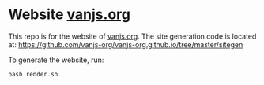 # Website [vanjs.org](https://vanjs.org/)

This repo is for the website of [vanjs.org](https://vanjs.org/). The site generation code is located at: https://github.com/vanjs-org/vanjs-org.github.io/tree/master/sitegen

To generate the website, run:

```shell
bash render.sh
```

